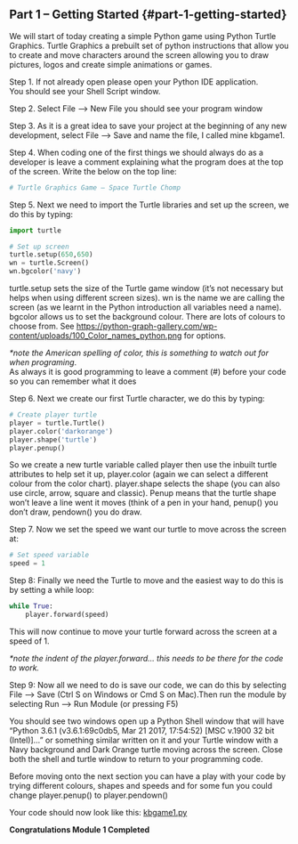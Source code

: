 ## Part 1 – Getting Started {#part-1-getting-started}

We will start of today creating a simple Python game using Python Turtle Graphics. Turtle Graphics a prebuilt set of python instructions that allow you to create and move characters around the screen allowing you to draw pictures, logos and create simple animations or games.

Step 1.  If not already open please open your Python IDE application.  
You should see your Shell Script window.

Step 2.  Select File --&gt; New File you should see your program window

Step 3.  As it is a great idea to save your project at the beginning of any new development, select File --&gt; Save and name the file, I called mine kbgame1.

Step 4. When coding one of the first things we should always do as a developer is leave a comment explaining what the program does at the top of the screen. Write the below on the top line:

```python
# Turtle Graphics Game – Space Turtle Chomp
```

Step 5. Next we need to import the Turtle libraries and set up the screen, we do this by typing:

```python
import turtle

# Set up screen
turtle.setup(650,650)
wn = turtle.Screen()
wn.bgcolor('navy')
```

turtle.setup sets the size of the Turtle game window \(it’s not necessary but helps when using different screen sizes\). wn is the name we are calling the screen \(as we learnt in the Python introduction all variables need a name\). bgcolor allows us to set the background colour. There are lots of colours to choose from. See https://python-graph-gallery.com/wp-content/uploads/100_Color_names_python.png for options.

_\*note the American spelling of color, this is something to watch out for when programing_.  
As always it is good programming to leave a comment \(\#\) before your code so you can remember what it does

Step 6. Next we create our first Turtle character, we do this by typing:

```python
# Create player turtle
player = turtle.Turtle()
player.color('darkorange')
player.shape('turtle')
player.penup()
```

So we create a new turtle variable called player then use the inbuilt turtle attributes to help set it up, player.color \(again we can select a different colour from the color chart). player.shape selects the shape \(you can also use circle, arrow, square and classic\). Penup means that the turtle shape won’t leave a line went it moves \(think of a pen in your hand, penup\(\) you don’t draw, pendown\(\) you do draw.

Step 7. Now we set the speed we want our turtle to move across the screen at:

```python
# Set speed variable
speed = 1
```

Step 8: Finally we need the Turtle to move and the easiest way to do this is by setting a while loop:

```python
while True:
    player.forward(speed)
```

This will now continue to move your turtle forward across the screen at a speed of 1.

_\*note the indent of the player.forward… this needs to be there for the code to work._

Step 9: Now all we need to do is save our code, we can do this by selecting File --&gt; Save \(Ctrl S on Windows or Cmd S on Mac\).Then run the module by selecting Run --&gt; Run Module \(or pressing F5\)

You should see two windows open up a Python Shell window that will have “Python 3.6.1 \(v3.6.1:69c0db5, Mar 21 2017, 17:54:52\) \[MSC v.1900 32 bit \(Intel\)\]…” or something similar written on it and your Turtle window with a Navy background and Dark Orange turtle moving across the screen. Close both the shell and turtle window to return to your programming code.

Before moving onto the next section you can have a play with your code by trying different colours, shapes and speeds and for some fun you could change player.penup\(\) to player.pendown\(\) 

Your code should now look like this: [kbgame1.py](/src/kbgame1.py)

**Congratulations Module 1 Completed**

